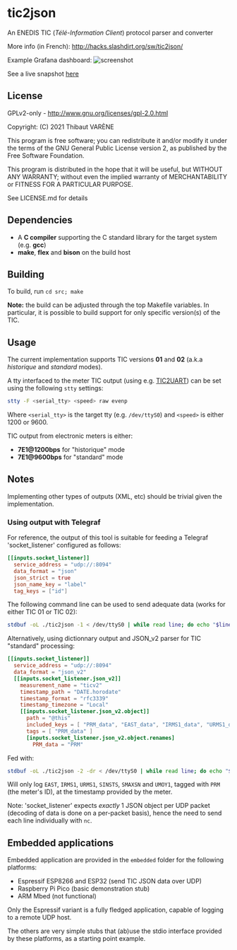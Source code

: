# tic2json

An ENEDIS TIC (_Télé-Information Client_) protocol parser and converter

More info (in French): http://hacks.slashdirt.org/sw/tic2json/

Example Grafana dashboard:
![screenshot](http://hacks.slashdirt.org/sw/tic2json/grafana-small.png)

See a live snapshot [here](https://snapshot.raintank.io/dashboard/snapshot/a1IBs3c0q9mrOLpFwFnlHhgERy9ryQkM?orgId=2&from=1630921569846&to=1630943217317)

## License

GPLv2-only - http://www.gnu.org/licenses/gpl-2.0.html

Copyright: (C) 2021 Thibaut VARÈNE

This program is free software; you can redistribute it and/or
modify it under the terms of the GNU General Public License version 2,
as published by the Free Software Foundation.

This program is distributed in the hope that it will be useful, but WITHOUT ANY WARRANTY;
without even the implied warranty of MERCHANTABILITY or FITNESS FOR A PARTICULAR PURPOSE.

See LICENSE.md for details

## Dependencies

 - A **C compiler** supporting the C standard library for the target system (e.g. **gcc**)
 - **make**, **flex** and **bison** on the build host
 
## Building

To build, run `cd src; make`

**Note:** the build can be adjusted through the top Makefile variables.
In particular, it is possible to build support for only specific version(s) of the TIC.

## Usage

The current implementation supports TIC versions **01** and **02** (a.k.a *historique* and *standard* modes).

A tty interfaced to the meter TIC output (using e.g. [TIC2UART](http://hacks.slashdirt.org/hw/tic2uart/))
can be set using the following `stty` settings:

```sh
stty -F <serial_tty> <speed> raw evenp
````

Where `<serial_tty>` is the target tty (e.g. `/dev/ttyS0`) and `<speed>` is either 1200 or 9600.

TIC output from electronic meters is either:
 - **7E1@1200bps** for "historique" mode
 - **7E1@9600bps** for "standard" mode

## Notes

Implementing other types of outputs (XML, etc) should be trivial given the implementation.

### Using output with Telegraf

For reference, the output of this tool is suitable for feeding a Telegraf 'socket_listener' configured as follows:

```toml
[[inputs.socket_listener]]
  service_address = "udp://:8094"
  data_format = "json"
  json_strict = true
  json_name_key = "label"
  tag_keys = ["id"]
````

The following command line can be used to send adequate data (works for either TIC 01 or TIC 02):

```sh
stdbuf -oL ./tic2json -1 < /dev/ttyS0 | while read line; do echo "$line" | nc -q 0 -u telegraf_host 8094; done
```

Alternatively, using dictionnary output and JSON_v2 parser for TIC "standard" processing:

```toml
[[inputs.socket_listener]]
  service_address = "udp://:8094"
  data_format = "json_v2"
  [[inputs.socket_listener.json_v2]]
    measurement_name = "ticv2"
    timestamp_path = "DATE.horodate"
    timestamp_format = "rfc3339"
    timestamp_timezone = "Local"
    [[inputs.socket_listener.json_v2.object]]
      path = "@this"
      included_keys = [ "PRM_data", "EAST_data", "IRMS1_data", "URMS1_data", "SINSTS_data", "SMAXSN_data", "UMOY1_data" ]
      tags = [ "PRM_data" ]
      [inputs.socket_listener.json_v2.object.renames]
        PRM_data = "PRM"
```

Fed with:

```sh
stdbuf -oL ./tic2json -2 -dr < /dev/ttyS0 | while read line; do echo "$line" | nc -q 0 -u telegraf_host 8094; done
```

Will only log `EAST`, `IRMS1`, `URMS1`, `SINSTS`, `SMAXSN` and `UMOY1`, tagged with `PRM` (the meter's ID), at the timestamp provided by the meter.

Note: 'socket_listener' expects _exactly_ 1 JSON object per UDP packet (decoding of data is done on a per-packet basis),
hence the need to send each line individually with `nc`.

## Embedded applications

Embedded application are provided in the `embedded` folder for the following platforms:

- Espressif ESP8266 and ESP32 (send TIC JSON data over UDP)
- Raspberry Pi Pico (basic demonstration stub)
- ARM Mbed (not functional)

Only the Espressif variant is a fully fledged application, capable of logging to a remote UDP host.

The others are very simple stubs that (ab)use the stdio interface provided by these platforms, as a starting point example.
